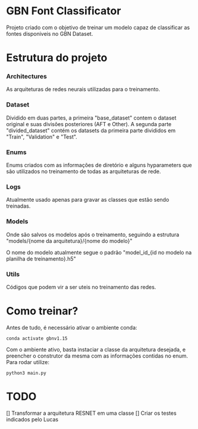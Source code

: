 # GBN Font Classificator

Projeto criado com o objetivo de treinar um modelo capaz de classificar as fontes disponiveis no GBN Dataset.

# Estrutura do projeto
### Architectures
As arquiteturas de redes neurais utilizadas para o treinamento.

### Dataset
Dividido em duas partes, a primeira "base_dataset" contem o dataset original e suas divisões posteriores (AFT e Other). A segunda parte "divided_dataset" contém os datasets da primeira parte divididos em "Train", "Validation" e "Test".

### Enums
Enums criados com as informações de diretório e alguns hyparameters que são utilizados no treinamento de todas as arquiteturas de rede.

### Logs
Atualmente usado apenas para gravar as classes que estão sendo treinadas.

### Models
Onde são salvos os modelos após o treinamento, seguindo a estrutura "models/{nome da arquitetura}/{nome do modelo}"

O nome do modelo atualmente segue o padrão "model_id_{id no modelo na planilha de treinamento}.h5"

### Utils
Códigos que podem vir a ser uteis no treinamento das redes.

# Como treinar?

Antes de tudo, é necessário ativar o ambiente conda:
```
conda activate gbnv1.15
```

Com o ambiente ativo, basta instaciar a classe da arquitetura desejada, e preencher o construtor da mesma com as informações contidas no enum. Para rodar utilize:
```
python3 main.py
```

# TODO
[] Transformar a arquitetura RESNET em uma classe
[] Criar os testes indicados pelo Lucas
